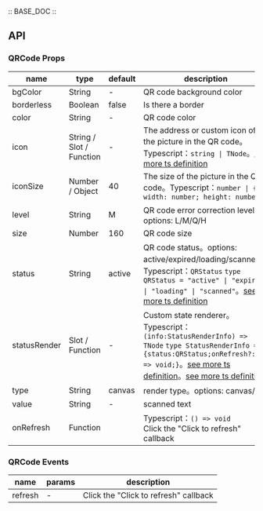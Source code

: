 :: BASE_DOC ::

## API

### QRCode Props

name | type | default | description | required
-- | -- | -- | -- | --
bgColor | String | - | QR code background color | N
borderless | Boolean | false | Is there a border | N
color | String | - | QR code color | N
icon | String / Slot / Function | - | The address or custom icon of the picture in the QR code。Typescript：`string \| TNode`。[see more ts definition](https://github.com/Tencent/tdesign-mobile-vue/blob/develop/src/common.ts) | N
iconSize | Number / Object | 40 | The size of the picture in the QR code。Typescript：`number \| { width: number; height: number }` | N
level | String | M | QR code error correction level。options: L/M/Q/H | N
size | Number | 160 | QR code size | N
status | String | active | QR code status。options: active/expired/loading/scanned。Typescript：`QRStatus` `type QRStatus = "active" \| "expired" \| "loading" \| "scanned"`。[see more ts definition](https://github.com/Tencent/tdesign-mobile-vue/tree/develop/src/qrcode/type.ts) | N
statusRender | Slot / Function | - | Custom state renderer。Typescript：`(info:StatusRenderInfo) => TNode` `type StatusRenderInfo = {status:QRStatus;onRefresh?: () => void;}`。[see more ts definition](https://github.com/Tencent/tdesign-mobile-vue/blob/develop/src/common.ts)。[see more ts definition](https://github.com/Tencent/tdesign-mobile-vue/tree/develop/src/qrcode/type.ts) | N
type | String | canvas | render type。options: canvas/svg | N
value | String | - | scanned text | N
onRefresh | Function |  | Typescript：`() => void`<br/>Click the "Click to refresh" callback | N

### QRCode Events

name | params | description
-- | -- | --
refresh | \- | Click the "Click to refresh" callback
